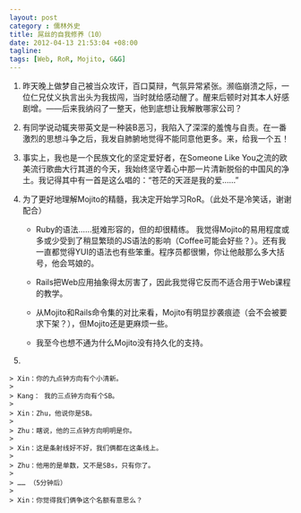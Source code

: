 ```yaml
---
layout: post
category : 儒林外史
title: 屌丝的自我修养（10）
date: 2012-04-13 21:53:04 +08:00
tagline:
tags: [Web, RoR, Mojito, G&G]
---
```


1. 昨天晚上做梦自己被当众攻讦，百口莫辩，气氛异常紧张。濒临崩溃之际，一位仁兄仗义执言出头为我拔闯，当时就给感动醒了。醒来后顿时对其本人好感剧增。——后来我纳闷了一整天，他到底想让我解散哪家公司？

2. 有同学说动辄夹带英文是一种装B恶习，我陷入了深深的羞愧与自责。在一番激烈的思想斗争之后，我发自肺腑地觉得不能同意他更多。来，给我一个五！

3. 事实上，我也是一个民族文化的坚定爱好者，在Someone Like You之流的欧美流行歌曲大行其道的今天，我始终坚守着心中那一片清新脱俗的中国风的净土。我记得其中有一首是这么唱的：“苍茫的天涯是我的爱……”

4. 为了更好地理解Mojito的精髓，我决定开始学习RoR。（此处不是冷笑话，谢谢配合） 

    * Ruby的语法……挺难形容的，但的却很精练。
    我觉得Mojito的易用程度或多或少受到了稍显繁琐的JS语法的影响（Coffee可能会好些？）。还有我一直都觉得YUI的语法也有些笨重。程序员都很懒，你让他敲那么多大括号，他会骂娘的。


    * Rails把Web应用抽象得太厉害了，因此我觉得它反而不适合用于Web课程的教学。

    * 从Mojito和Rails命令集的对比来看，Mojito有明显抄袭痕迹（会不会被要求下架？），但Mojito还是更麻烦一些。

    * 我至今也想不通为什么Mojito没有持久化的支持。

5. 

    > Xin：你的九点钟方向有个小清新。
    > 
    > Kang： 我的三点钟方向有个SB。
    > 
    > Xin：Zhu，他说你是SB。
    > 
    > Zhu：瞎说，他的三点钟方向明明是你。
    > 
    > Xin：这是条射线好不好，我们俩都在这条线上。
    > 
    > Zhu：他用的是单数，又不是SBs，只有你了。
    > 
    > …… （5分钟后）
    > 
    > Xin：你觉得我们俩争这个名额有意思么？

